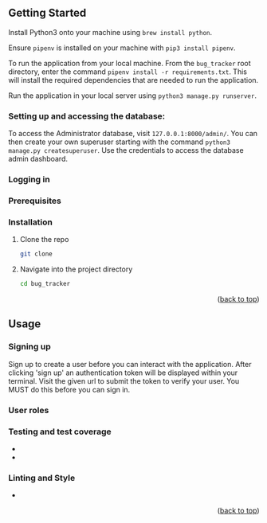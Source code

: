 ## Getting Started

Install Python3 onto your machine using `brew install python`.

Ensure `pipenv` is installed on your machine with `pip3 install pipenv`.

To run the application from your local machine. From the `bug_tracker` root directory, enter the command `pipenv install -r requirements.txt`. This will install the required dependencies that are needed to run the application.

Run the application in your local server using `python3 manage.py runserver`.

### Setting up and accessing the database:

To access the Administrator database, visit `127.0.0.1:8000/admin/`. You can then create your own superuser starting with the command `python3 manage.py createsuperuser`. Use the credentials to access the database admin dashboard.

### Logging in


### Prerequisites


### Installation

1. Clone the repo
   ```sh
   git clone 
   ```
2. Navigate into the project directory
   ```sh
   cd bug_tracker 
   ```

<p align="right">(<a href="#readme-top">back to top</a>)</p>



## Usage

### Signing up 
Sign up to create a user before you can interact with the application. After clicking 'sign up' an authentication token will be displayed within your terminal. Visit the given url to submit the token to verify your user. You MUST do this before you can sign in. 

### User roles


### Testing and test coverage
- 
 
- 

### Linting and Style
- 
<p align="right">(<a href="#readme-top">back to top</a>)</p>

